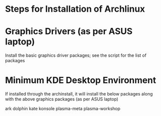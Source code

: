 # Steps for Installation of Archlinux

# Graphics Drivers (as per ASUS laptop)

Install the basic graphics driver packages; see the script for the list of packages

# Minimum KDE Desktop Environment

If installed through the archinstall, it will install the below packages along with the above graphics packages (as per ASUS laptop)

ark
dolphin
kate
konsole
plasma-meta
plasma-workshop


